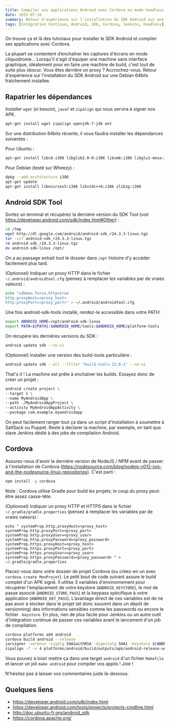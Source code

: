 ```yaml
---
title: Compiler ses applications Android avec Cordova en mode headless
date: 2015-07-16
summary: Retour d'expérience sur l'installation du SDK Android sur une Debian 64bits fraîchement installée.
tags: [Intégration Continue, Android, SDK, Cordova, Jenkins, headless]
---
```


On trouve ça et là des tutoriaux pour installer le SDK Android et compiler ses applications avec Cordova.

La plupart se contentent d’enchaîner les captures d'écrans en mode cliquodrome... Lorsqu'il s'agit d'équiper une machine sans interface graphique, idéalement pour en faire une machine de build, c'est tout de suite plus obscur. Vous êtes derrière un proxy ? Accrochez-vous.
Retour d'expérience sur l'installation du SDK Android sur une Debian 64bits fraîchement installée.

## Rapatrier les dépendances

Installer `wget` (si besoin), `java7` et `zipalign` qui nous servira à signer nos APK.

```bash
apt-get install wget zipalign openjdk-7-jdk ant
```

Sur une distribution 64bits récente, il vous faudra installer les dépendances suivantes :

Pour Ubuntu :

```bash
apt-get install libc6-i386 libglib2.0-0:i386 libsm6:i386 libglu1-mesa:i386 libgl1-mesa-glx:i386 libxext6:i386 libxrender1:i386 libx11-6:i386 libfontconfig1:i386 lsb-core
```

Pour Debian (testé sur Wheezy) :

```bash
dpkg --add-architecture i386
apt-get update
apt-get install libncurses5:i386 libstdc++6:i386 zlib1g:i386
```

## Android SDK Tool

Sortez un terminal et récupérez la dernière version du SDK Tool (voir https://developer.android.com/sdk/index.html#Other) :

```bash
cd /tmp
wget http://dl.google.com/android/android-sdk_r24.3.3-linux.tgz
tar -xzf android-sdk_r24.3.3-linux.tgz
rm android-sdk_r24.3.3-linux.tgz
mv android-sdk-linux /opt/
```

On a au passage extrait tout le dossier dans `/opt` histoire d'y accéder facilement plus tard.

(Optionnel) Indiquer un proxy HTTP dans le fichier `~/.android/androidtool.cfg` (pensez à remplacer les variables par de vraies valeurs) :

```bash
echo "sdkman.force.http=true
http.proxyHost=<proxy_host>
http.proxyPort=<proxy_port>" > ~/.android/androidtool.cfg
```

Une fois android-sdk-tools installé, rendez-le accessible dans votre PATH:

```bash
export ANDROID_HOME=/opt/android-sdk-linux
export PATH=${PATH}:$ANDROID_HOME/tools:$ANDROID_HOME/platform-tools
```

On récupère les dernières versions du SDK :

```bash
android update sdk --no-ui
```

(Optionnel) Installer une version des build-tools particulière :

```bash
android update sdk --all --filter "build-tools-22.0.1" --no-ui
```

That's it ! La machine est prête à enchaîner les builds. Essayez donc de créer un projet :

```bash
android create project \
--target 1 \
--name MyAndroidApp \
--path ./MyAndroidAppProject \
--activity MyAndroidAppActivity \
--package com.example.myandroidapp
```

On peut facilement ranger tout ça dans un script d'installation à soumettre à SaltSack ou Puppet. Reste à déclarer la machine, par exemple, en tant que slave Jenkins dédié à des jobs de compilation Android.

## Cordova

Assurez-vous d'avoir la dernière version de NodeJS / NPM avant de passer à l'installation de Cordova (https://nodesource.com/blog/nodejs-v012-iojs-and-the-nodesource-linux-repositories). C'est parti :

```bash
npm install -g cordova
```

Note : Cordova utilise Gradle pour build les projets; le coup du proxy peut-être assez casse-tête.

(Optionnel) Indiquer un proxy HTTP et HTTPS dans le fichier `~/.gradle/gradle.properties` (pensez à remplacer les variables par de vraies valeurs) :

    echo " systemProp.http.proxyHost=<proxy_host>
    systemProp.http.proxyPort=<proxy_port>
    systemProp.http.proxyUser=<proxy_user>
    systemProp.http.proxyPassword=<proxy_password>
    systemProp.https.proxyHost=<proxy_host>
    systemProp.https.proxyPort=<proxy_port>
    systemProp.https.proxyUser=<proxy_user>
    systemProp.https.proxyPassword=<proxy_password> " > ~/.gradle/gradle.properties

Placez-vous dans votre dossier de projet Cordova (ou créez-en un avec `cordova create MonProjet`). Le petit bout de code suivant assure le build complet d'un APK signé. Il utilise 3 variables d'environnement pour récupérer l'emplacement de votre keystore (`ANDROID_KEYSTORE`), le mot de passe associé (`ANDROID_STORE_PASS`) et la keypass spécifique à votre application (`ANDROID_KEY_PASS`). L’avantage direct de ces variables est de ne pas avoir à stocker dans le projet (et donc souvent dans un dépôt de versionning) des informations sensibles comme les passwords ou encore le fichier `.keystore`. En plus, rien de plus facile pour Jenkins ou un autre outil d'intégration continue de passer ces variables avant le lancement d'un job de compilation.

```bash
cordova platforms add android
cordova build android --release
jarsigner -verbose -sigalg SHA1withRSA -digestalg SHA1 -keystore $(ANDROID_KEYSTORE) -storepass $(ANDROID_STORE_PASS) platforms/android/build/outputs/apk/android-release-unsigned.apk BatStat -keypass $(ANDROID_KEY_PASS)
zipalign -f -v 4 platforms/android/build/outputs/apk/android-release-unsigned.apk platforms/android/build/outputs/apk/android-release-signed.apk
```

Vous pouvez à loisir mettre ça dans une target `android` d'un fichier `Makefile` et lancer un joli `make android` pour compiler vos applis ! Joie !

N'hésitez pas à laisser vos commentaires juste là-dessous.

## Quelques liens

- https://developer.android.com/sdk/index.html
- https://developer.android.com/tools/projects/projects-cmdline.html
- http://doc.ubuntu-fr.org/android_sdk
- https://cordova.apache.org/
